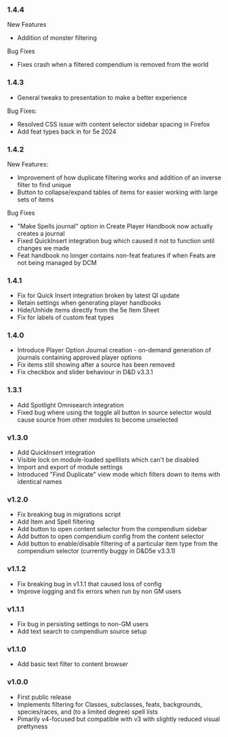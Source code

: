 ### 1.4.4
New Features
- Addition of monster filtering

Bug Fixes
- Fixes crash when a filtered compendium is removed from the world

### 1.4.3
- General tweaks to presentation to make a better experience
  
Bug Fixes:
- Resolved CSS issue with content selector sidebar spacing in Firefox
- Add feat types back in for 5e 2024

### 1.4.2
New Features:
- Improvement of how duplicate filtering works and addition of an inverse filter to find unique
- Button to collapse/expand tables of items for easier working with large sets of items
  
Bug Fixes
- "Make Spells journal" option in Create Player Handbook now actually creates a journal
- Fixed QuickInsert integration bug which caused it not to function until changes we made
- Feat handbook no longer contains non-feat features if when Feats are not being managed by DCM

### 1.4.1
- Fix for Quick Insert integration broken by latest QI update
- Retain settings when generating player handbooks
- Hide/Unhide items directly from the 5e Item Sheet
- Fix for labels of custom feat types

### 1.4.0
- Introduce Player Option Journal creation - on-demand generation of journals containing approved player options
- Fix items still showing after a source has been removed
- Fix checkbox and slider behaviour in D&D v3.3.1

### 1.3.1
- Add Spotlight Omnisearch integration
- Fixed bug where using the toggle all button in source selector would cause source from other modules to become unselected

### v1.3.0
- Add QuickInsert integration
- Visible lock on module-loaded spelllists which can't be disabled
- Import and export of module settings
- Introduced "Find Duplicate" view mode which filters down to items with identical names

### v1.2.0
- Fix breaking bug in migrations script
- Add Item and Spell filtering
- Add button to open content selector from the compendium sidebar
- Add button to open compendium config from the content selector
- Add button to enable/disable filtering of a particular item type from the compendium selector (currently buggy in D&D5e v3.3.1)

### v1.1.2
- Fix breaking bug in v1.1.1 that caused loss of config
- Improve logging and fix errors when run by non GM users

### v1.1.1
- Fix bug in persisting settings to non-GM users
- Add text search to compendium source setup

### v1.1.0
- Add basic text filter to content browser

### v1.0.0
- First public release
- Implements filtering for Classes, subclasses, feats, backgrounds, species/races, and (to a limited degree) spell lists
- Pimarily v4-focused but compatible with v3 with slightly reduced visual prettyness
